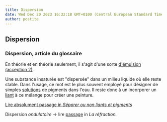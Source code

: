 ```yaml
---
title: Dispersion
date: Wed Dec 20 2023 16:32:18 GMT+0100 (Central European Standard Time)
author: postite
---
```


## Dispersion
### Dispersion, article du glossaire
 En théorie et en théorie seulement, il s'agit d'une sorte [d'émulsion (acception 2)](emulsion.html).

Une substance insaturée est "dispersée" dans un milieu liquide où elle reste stable. Dans l'usage, ce mot est le plus souvent employé pour désigner de simples [solutions](diluantssolvants.html) de pigments dans l'eau. Il reste donc à un incorporer un [liant](liants.html) à ce mélange pour créer une peinture.

[Lire absolument passage in _Séparer ou non liants et pigments_](separerounon.html#ladispersion)

Dispersion _ondulatoire_ -> lire [passage](refraction.html#refractiondiffractiondispersion) in _La réfraction._

